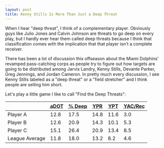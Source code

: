 ```yaml
---
layout: post
title: Kenny Stills Is More Than Just a Deep Threat
---
```

<!-- I've seen a bit of discussion lately about the Miami Dolphins revamped pass-catching corps as people try to figure out how targets are going to be distributed between Jarvis Landry, Kenny Stills, Devante Parker, Greg Jennings, and Jordan Cameron. In pretty much every discussion, I see Kenny Stills labeled as a "deep threat" or a "field stretcher". -->

<!-- When I hear "deep threat", I think of a player whose primary job is to run very fast far down the field. I think of a guy that regularly "takes the top of defenses". I consider players labeled as "deep threats" to be a little more limited in their ability to play the position, as opposed to a more complete receiver like Calvin Johnson. -->

When I hear "deep threat", I think of a complementary player. Obviously guys like Julio Jones and Calvin Johnson are threats to go deep on every play, but I hardly ever hear them called deep threats because I think that classification comes with the implication that that player isn't a complete receiver.

There has been a lot of discussion this offseason about the Miami Dolphins' revamped pass-catching corps as people try to figure out how targets are going to be distributed among Jarvis Landry, Kenny Stills, Devante Parker, Greg Jennings, and Jordan Cameron. In pretty much every discussion, I see Kenny Stills labeled as a "deep threat" or a "field stretcher" and I think people are selling him short.

Let's play a little game I like to call "Find the Deep Threats":

<table class="table">
  <thead>
    <th></th>
    <th><abbr title="Aimed depth per throw">aDOT</abbr></th>
    <th><abbr title="Percentage of targets over 20 yards per target">% Deep</abbr></th>
    <th><abbr title="Yards per reception">YPR</abbr></th>
    <th><abbr title="Yards per target">YPT</abbr></th>
    <th><abbr title="Yards after catch per reception">YAC/Rec</abbr></th>
  </thead>
  <tbody>
    <tr>
      <!-- Kenny Stills -->
      <td>Player A</td>
      <td>12.8</td>
      <td>17.5</td>
      <td>14.8</td>
      <td>11.6</td>
      <td>3.0</td>
    </tr>
    <tr>
      <!-- Odell Beckham Jr. -->
      <td>Player B</td>
      <td>12.6</td>
      <td>20.9</td>
      <td>14.3</td>
      <td>10.1</td>
      <td>5.3</td>
    </tr>
    <tr>
      <!-- Desean Jackson -->
      <td>Player C</td>
      <td>15.1</td>
      <td>26.4</td>
      <td>20.9</td>
      <td>13.4</td>
      <td>8.5</td>
    </tr>
    <tr class="info">
      <td>League Average</td>
      <td>11.8</td>
      <td>18.0</td>
      <td>13.2</td>
      <td>8.2</td>
      <td>4.6</td>
    </tr>
  </tbody>
</table>

